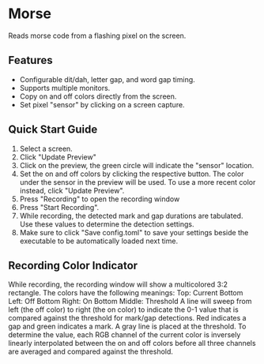# Morse

Reads morse code from a flashing pixel on the screen.

## Features

* Configurable dit/dah, letter gap, and word gap timing.
* Supports multiple monitors.
* Copy on and off colors directly from the screen.
* Set pixel "sensor" by clicking on a screen capture.

## Quick Start Guide

1. Select a screen.
2. Click "Update Preview"
3. Click on the preview, the green circle will indicate the "sensor" location.
4. Set the on and off colors by clicking the respective button. The color under the sensor in the preview will be used. To use a more recent color instead, click "Update Preview".
5. Press "Recording" to open the recording window
6. Press "Start Recording".
7. While recording, the detected mark and gap durations are tabulated. Use these values to determine the detection settings.
8. Make sure to click "Save config.toml" to save your settings beside the executable to be automatically loaded next time.

## Recording Color Indicator

While recording, the recording window will show a multicolored 3:2 rectangle. The colors have the following meanings:
Top: Current
Bottom Left: Off
Bottom Right: On
Bottom Middle: Threshold
A line will sweep from left (the off color) to right (the on color) to indicate the 0-1 value that is compared against the threshold for mark/gap detections. Red indicates a gap and green indicates a mark. A gray line is placed at the threshold. To determine the value, each RGB channel of the current color is inversely linearly interpolated between the on and off colors before all three channels are averaged and compared against the threshold.
